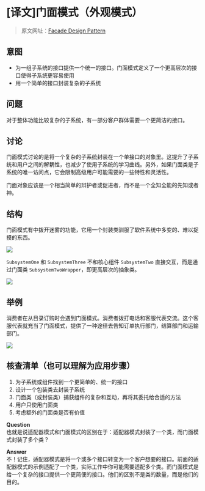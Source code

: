 # [译文]门面模式（外观模式）

> 原文网址：[Facade Design Pattern](https://sourcemaking.com/design_patterns/facade)

## 意图
- 为一组子系统的接口提供一个统一的接口。门面模式定义了一个更高层次的接口使得子系统更容易使用
- 用一个简单的接口封装复杂的子系统

## 问题
对于整体功能比较复杂的子系统，有一部分客户群体需要一个更简洁的接口。

## 讨论
门面模式讨论的是将一个复杂的子系统封装在一个单接口的对象里。这提升了子系统和用户之间的解耦性，也减少了使用子系统的学习曲线。另外，如果门面类是子系统的唯一访问点，它会限制高级用户可能需要的一些特性和灵活性。

门面对象应该是一个相当简单的辩护者或促进者，而不是一个全知全能的先知或者神。

## 结构
门面模式有中拨开迷雾的功能，它用一个封装类驯服了软件系统中多变的、难以捉摸的东西。

![](https://sourcemaking.com/files/v2/content/patterns/Facade1.png)

`SubsystemOne` 和 `SubsystemThree` 不和核心组件 `SubsystemTwo` 直接交互，而是通过门面类 `SubsystemTwoWrapper`，即更高层次的抽象类。

![](https://sourcemaking.com/files/v2/content/patterns/Facade_1.png)

## 举例
消费者在从目录订购时会遇到门面模式。消费者拨打电话和客服代表交流。这个客服代表就充当了门面模式，提供了一种途径去告知订单执行部门，结算部门和运输部门。

![](https://sourcemaking.com/files/v2/content/patterns/Facade_example1.png)

## 核查清单（也可以理解为应用步骤）
1. 为子系统或组件找到一个更简单的、统一的接口
2. 设计一个包装类去封装子系统
3. 门面类（或封装类）捕获组件的复杂和互动，再将其委托给合适的方法
4. 用户只使用门面类
5. 考虑额外的门面类是否有价值

**Question**  
也就是说适配器模式和门面模式的区别在于：适配器模式封装了一个类，而门面模式封装了多个类？

**Answer**  
不！记住，适配器模式是将一个或多个接口转变为一个客户想要的接口。前面的适配器模式的示例适配了一个类，实际工作中你可能需要适配多个类。而门面模式是给一个复杂的接口提供一个更简便的接口。他们的区别不是类的数量，而是他们的目的。
